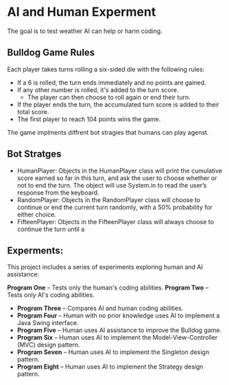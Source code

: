 # AI and Human Experment 

The goal is to test weather AI can help or harm coding.



## Bulldog Game Rules

Each player takes turns rolling a six-sided die with the following rules:

- If a 6 is rolled, the turn ends immediately and no points are gained.
- If any other number is rolled, it's added to the turn score.
  - The player can then choose to roll again or end their turn.
- If the player ends the turn, the accumulated turn score is added to their total score.
- The first player to reach 104 points wins the game.

The game implments diffrent bot stragies that humans can play agenst.


## Bot Stratges
- HumanPlayer: 
Objects in the HumanPlayer class will print the cumulative score earned so far in this
turn, and ask the user to choose whether or not to end the turn. The object will use
System.in to read the user’s response from the keyboard.
- RandomPlayer: 
Objects in the RandomPlayer class will choose to continue or end the current turn
randomly, with a 50% probability for either choice.
- FifteenPlayer:
Objects in the FifteenPlayer class will always choose to continue the turn until a

## Experments:
This project includes a series of experiments exploring human and AI assistance:

**Program One** – Tests only the human's coding abilities.
**Program Two** – Tests only AI's coding abilities.
- **Program Three** – Compares AI and human coding abilities.
- **Program Four** – Human with no prior knowledge uses AI to implement a Java Swing interface.
- **Program Five** – Human uses AI assistance to improve the Bulldog game.
- **Program Six** – Human uses AI to implement the Model-View-Controller (MVC) design pattern.
- **Program Seven** – Human uses AI to implement the Singleton design pattern.
- **Program Eight** – Human uses AI to implement the Strategy design pattern.
